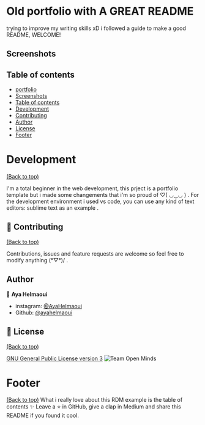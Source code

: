 # Old portfolio with A GREAT README
trying to improve my writing skills xD i followed a guide to make a good README, WELCOME!

## Screenshots

## Table of contents

- [portfolio](#portfolio)
- [Screenshots](#Screenshots)
- [Table of contents](#table-of-contents)
- [Development](#development)
- [Contributing](#Contributing)
- [Author](#Author)
- [License](#license)
- [Footer](#footer)


# Development
[(Back to top)](#table-of-contents)

I'm a total beginner in the web development, this prject is a portfolio template but i made some changements that i'm so proud of ♡( ◡‿◡ ) .
For the development environment i used vs code, you can use any kind of text editors: sublime text as an example .

## 🤝 Contributing
[(Back to top)](#table-of-contents)

Contributions, issues and feature requests are welcome so feel free to modify anything (°▽°)/ .

## Author

👤 **Aya Helmaoui**

- instagram: [@AyaHelmaoui](https://twitter.com/AyaHelmaoui)
- Github: [@ayahelmaoui](https://github.com/ayahelmaoui)

## 📝 License
[(Back to top)](#table-of-contents)

[GNU General Public License version 3](https://opensource.org/licenses/GPL-3.0)
![Team Open Minds](https://img.shields.io/badge/Members%20of-Team%20Open%20Minds-blue.svg?color=0099CC)


# Footer
[(Back to top)](#table-of-contents)
What i really love about this RDM example is the table of contents :sparkles: 
Leave a ⭐️ in GitHub, give a clap in Medium and share this README if you found it cool.
<!-- Add the footer here -->

<!-- ![Footer](https://github.com/navendu-pottekkat/awesome-readme/blob/master/fooooooter.png) -->
